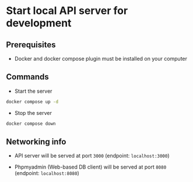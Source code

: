 # Start local API server for development

## Prerequisites

- Docker and docker compose plugin must be installed on your computer

## Commands

- Start the server

```bash
docker compose up -d
```

- Stop the server

```bash
docker compose down
```

## Networking info

- API server will be served at port `3000` (endpoint: `localhost:3000`)

- Phpmyadmin (Web-based DB client) will be served at port `8080` (endpoint: `localhost:8080`)
